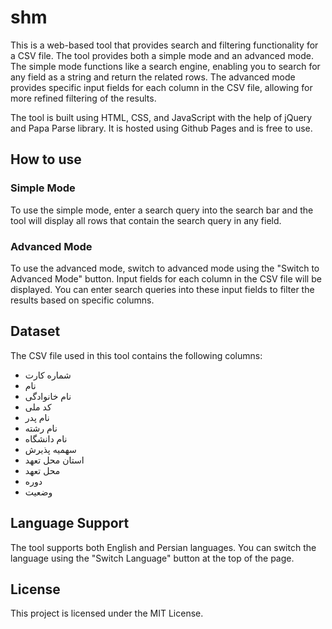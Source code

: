 # shm
This is a web-based tool that provides search and filtering functionality for a CSV file. The tool provides both a simple mode and an advanced mode. The simple mode functions like a search engine, enabling you to search for any field as a string and return the related rows. The advanced mode provides specific input fields for each column in the CSV file, allowing for more refined filtering of the results.

The tool is built using HTML, CSS, and JavaScript with the help of jQuery and Papa Parse library. It is hosted using Github Pages and is free to use.

## How to use

### Simple Mode

To use the simple mode, enter a search query into the search bar and the tool will display all rows that contain the search query in any field.

### Advanced Mode

To use the advanced mode, switch to advanced mode using the "Switch to Advanced Mode" button. Input fields for each column in the CSV file will be displayed. You can enter search queries into these input fields to filter the results based on specific columns.

## Dataset

The CSV file used in this tool contains the following columns:

- شماره کارت
- نام
- نام خانوادگی
- کد ملی
- نام پدر
- نام رشته
- نام دانشگاه
- سهمیه پذیرش
- استان محل تعهد
- محل تعهد
- دوره
- وضعیت

## Language Support

The tool supports both English and Persian languages. You can switch the language using the "Switch Language" button at the top of the page.

## License

This project is licensed under the MIT License.

